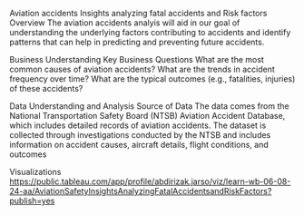 Aviation accidents Insights analyzing fatal accidents and Risk factors
Overview
The aviation accidents analyis will aid in our goal of understanding the underlying factors contributing to accidents and identify patterns that can help in predicting and preventing future accidents.

Business Understanding
Key Business Questions
What are the most common causes of aviation accidents? What are the trends in accident frequency over time? What are the typical outcomes (e.g., fatalities, injuries) of these accidents?

Data Understanding and Analysis
Source of Data
The data comes from the National Transportation Safety Board (NTSB) Aviation Accident Database, which includes detailed records of aviation accidents. The dataset is collected through investigations conducted by the NTSB and includes information on accident causes, aircraft details, flight conditions, and outcomes

Visualizations
https://public.tableau.com/app/profile/abdirizak.jarso/viz/learn-wb-06-08-24-aa/AviationSafetyInsightsAnalyzingFatalAccidentsandRiskFactors?publish=yes